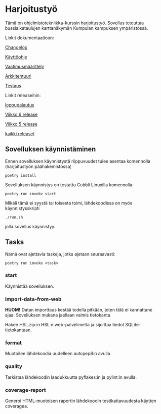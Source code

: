 # Harjoitustyö

Tämä on ohjelmistotekniikka-kurssin harjoitustyö. Sovellus toteuttaa bussiaikataulujen karttanäkymän Kumpulan kampuksen
ympäristössä.

Linkit dokumentaatioon:

[Changelog](dokumentaatio/changelog.md)

[Käyttöohje](dokumentaatio/kayttoohje.md)

[Vaatimusmäärittely](dokumentaatio/vaatimusmaarittely.md)

[Arkkitehtuuri](dokumentaatio/arkkitehtuuri.md)

[Testaus](dokumentaatio/testaus.md)

Linkit releaseihin:

[loppupalautus](https://github.com/jpirhel/ot-harjoitustyo/releases/tag/loppupalautus)

[Viikko 6 release](https://github.com/jpirhel/ot-harjoitustyo/releases/tag/viikko6)

[Viikko 5 release](https://github.com/jpirhel/ot-harjoitustyo/releases/tag/viikko5)


[kaikki releaset](https://github.com/jpirhel/ot-harjoitustyo/releases/)

## Sovelluksen käynnistäminen

Ennen sovelluksen käynnistystä riippuvuudet tulee asentaa komennolla (harjoitustyön päähakemistossa)

```
poetry install
```

Sovelluksen käynnistys on testattu Cubbli Linuxilla komennolla

```
poetry run invoke start
```

Mikäli tämä ei syystä tai toisesta toimi, lähdekoodissa on myös käynnistysskripti 

```
./run.sh
```
jolla sovellus käynnistyy.

## Tasks

Nämä ovat ajettavia taskeja, jotka ajetaan seuraavasti:

```
poetry run invoke <task>
```

### start

Käynnistää sovelluksen.

### import-data-from-web

**HUOM!** Datan importtaus kestää todella pitkään, joten tätä ei kannattane ajaa. Sovelluksen mukana jaellaan valmis tietokanta.

Hakee HSL.zip:in HSL:n web-palvelimelta ja sijoittaa tiedot SQLite-tietokantaan.

### format

Muotoilee lähdekoodia uudelleen autopep8:n avulla.


### quality

Tarkistaa lähdekoodin laadukkuutta pyflakes:in ja pylint:in avulla.


### coverage-report

Generoi HTML-muotoisen raportin lähdekoodin testikattavuudesta käytten coveragea.
